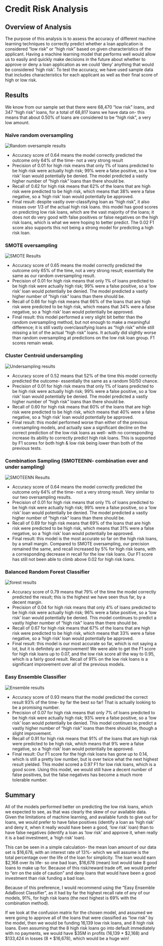 # Credit Risk Analysis

## Overview of Analysis

The purpose of this analysis is to assess the accuracy of different machine learning techniques to correctly predict whether a loan application is considered “low risk” or “high risk” based on given characteristics of the applicant. Having a machine learning model that performs well would allow us to easily and quickly make decisions in the future about whether to approve or deny a loan application as we could ‘deny’ anything that would be considered ‘high risk’. To test the accuracy, we have used sample data that includes characteristics for each applicant as well as their final score of high or low risk. 

## Results

We know from our sample set that there were 68,470 “low risk” loans, and 347 “high risk” loans, for a total of 68,817 loans we have data on- this means that about 0.50% of loans are considered to be “high risk”, a very low amount. 

### Naïve random oversampling

![Random oversample results](https://user-images.githubusercontent.com/85597801/140631300-109a1e59-42b9-4a4a-906f-da78a0ddfd3f.png)
-	Accuracy score of 0.64 means the model correctly predicted the outcome only 64% of the time- not a very strong result
-	Precision of 0.01 for high risk means that only 1% of loans predicted to be high risk were actually high risk; 99% were a false positive, so a ‘low risk’ loan would potentially be denied. The model predicted a vastly higher number of “high risk” loans than there should be. 
-	Recall of 0.62 for high risk means that 62% of the loans that are high risk were predicted to be high risk, which means that 38% were a false negative, so a ‘high risk’ loan would potentially be approved. 
-	Final result: despite vastly over-classifying loan as “high risk”, it also misses over 1/3 of the actual high risk loans. this model has good scores on predicting low risk loans, which are the vast majority of the loans; it does not do very good with false positives or false negatives on the high risk loans, which is what we were hoping to better predict. The 0.02 F1 score also supports this not being a strong model for predicting a high risk loan. 

### SMOTE oversampling

![SMOTE Results](https://user-images.githubusercontent.com/85597801/140631305-04ffb1c4-cf75-4d99-8e2c-739089da55e9.png)
-	Accuracy score of 0.65 means the model correctly predicted the outcome only 65% of the time, not a very strong result; essentially the same as our random oversampling result.
-	Precision of 0.01 for high risk means that only 1% of loans predicted to be high risk were actually high risk; 99% were a false positive, so a ‘low risk’ loan would potentially be denied. The model predicted a vastly higher number of “high risk” loans than there should be. 
-	Recall of 0.66 for high risk means that 66% of the loans that are high risk were predicted to be high risk, which means that 34% were a false negative, so a ‘high risk’ loan would potentially be approved. 
-	Final result: this model performed a very slight bit better than the random oversampling method, but not enough to make a meaningful difference; it is still vastly overclassifying loans as “high risk” while still missing a lot of the actual “high risk” loans. It actually did slightly worse than random oversampling at predictions on the low risk loan group. F1 scores remain weak. 

### Cluster Centroid undersampling

![Undersampling results](https://user-images.githubusercontent.com/85597801/140631314-e9518c68-f463-4675-bd89-5f8da11dabc8.png)
-	Accuracy score of 0.52 means that 52% of the time this model correctly predicted the outcome- essentially the same as a random 50/50 chance. 
-	Precision of 0.01 for high risk means that only 1% of loans predicted to be high risk were actually high risk; 99% were a false positive, so a ‘low risk’ loan would potentially be denied. The model predicted a vastly higher number of “high risk” loans than there should be. 
-	Recall of 0.60 for high risk means that 60% of the loans that are high risk were predicted to be high risk, which means that 40% were a false negative, so a ‘high risk’ loan would potentially be approved.
-	Final result: this model performed worse than either of the previous oversampling models, and actually saw a significant decline on the correct prediction of the low risk loans as well- with no corresponding increase its ability to correctly predict high risk loans. This is supported by F1 scores for both high & low risk being lower than both of the previous tests. 

### Combination Sampling (SMOTEENN- combination over and under sampling)

![SMOTEENN Results](https://user-images.githubusercontent.com/85597801/140631321-f93ee909-75f2-4758-bb2d-7681f1ce37a0.png)
-	Accuracy score of 0.64 means the model correctly predicted the outcome only 64% of the time- not a very strong result. Very similar to our two oversampling results. 
-	Precision of 0.01 for high risk means that only 1% of loans predicted to be high risk were actually high risk; 99% were a false positive, so a ‘low risk’ loan would potentially be denied. The model predicted a vastly higher number of “high risk” loans than there should be.
-	Recall of 0.69 for high risk means that 69% of the loans that are high risk were predicted to be high risk, which means that 31% were a false negative, so a ‘high risk’ loan would potentially be approved. 
-	Final result: this model is the most accurate so far on the high risk loans, by a small margin. Compared to SMOTE oversampling, our precision remained the same, and recall increased by 5% for high risk loans, with a corresponding decrease in recall for the low risk loans. Our F1 score has still not been able to climb above 0.02 for high risk loans. 

### Balanced Random Forest Classifier

![forest results](https://user-images.githubusercontent.com/85597801/140631328-91c3364f-9366-482e-bb67-55554593f9a5.png)
-	Accuracy score of 0.79 means that 79% of the time the model correctly predicted the result; this is the highest we have seen thus far, by a decent margin.
-	Precision of 0.04 for high risk means that only 4% of loans predicted to be high risk were actually high risk; 96% were a false positive, so a ‘low risk’ loan would potentially be denied. This model continues to predict a vastly higher number of “high risk” loans than there should be.
-	Recall of 0.67 for high risk means that 67% of the loans that are high risk were predicted to be high risk, which means that 33% were a false negative, so a ‘high risk’ loan would potentially be approved. 
-	Final result: this model is our most accurate so far, which is not saying a lot, but it is definitely an improvement! We were able to get the F1 score for high risk loans up to 0.07, and the low risk score all the way to 0.95, which is a fairly good result. Recall of 91% on the low risk loans is a significant improvement over all of the previous models. 

### Easy Ensemble Classifier

![Ensemble results](https://user-images.githubusercontent.com/85597801/140631332-1ff71a38-ca48-483a-a7d5-d14aec1e9cf7.png)
-	Accuracy score of 0.93 means that the model predicted the correct result 93% of the time- by far the best so far! That is actually looking to be a promising number. 
-	Precision of 0.07 for high risk means that only 7% of loans predicted to be high risk were actually high risk; 93% were a false positive, so a ‘low risk’ loan would potentially be denied. This model continues to predict a vastly higher number of “high risk” loans than there should be, though a slight improvement. 
-	Recall of 0.91 for high risk means that 91% of the loans that are high risk were predicted to be high risk, which means that 9% were a false negative, so a ‘high risk’ loan would potentially be approved. 
-	Final result: Our F1 score for the high risk loans has gone up to 0.14, which is still a pretty low number, but is over twice what the next highest result yielded. This model scored a 0.97 F1 for low risk loans, which is a good score. Using this model, we would still have a decent number of false positives, but the false negatives has become a much more tolerable number. 

## Summary

All of the models performed better on predicting the low risk loans, which we expected to see, as that was clearly the skew of our available data. Given the limitations of machine learning, and available funds to give out for loans, we would prefer to have false positives (identify a loan as ‘high risk’ and deny it, when it really would have been a good, ‘low risk’ loan) than to have false negatives (identify a loan as ‘low risk’ and approve it, when really it is a bad investment, a ‘high risk’ loan). 

This can be seen in a simple calculation- the mean loan amount of our data set is $16,678, with an interest rate of 13%- which we will assume is the total percentage over the life of the loan for simplicity. The loan would earn $2,168 over its life- so one bad loan, $16,678 (mean) lost would take 8 good loans to make up for. Because of this risk/reward trade off, we would prefer to “err on the side of caution” and deny loans that would have been a good investment than risk funding a bad loan. 

Because of this preference, I would recommend using the “Easy Ensemble AdaBoost Classifier”, as it had by far the highest recall rate of any of our models, 91%, for high risk loans (the next highest is 69% with the combination method). 

If we look at the confusion matrix for the chosen model, and assumed we were going to approve all of the loans that were classified as “low risk” by the model, then we would be funding 16,139 low risk loans, and 8 high risk loans. Even assuming that the 8 high risk loans go into default immediately with no payments, we would have $35M in profits (16,139 * $2,168) and $133,424 in losses (8 * $16,678), which would be a huge win!


